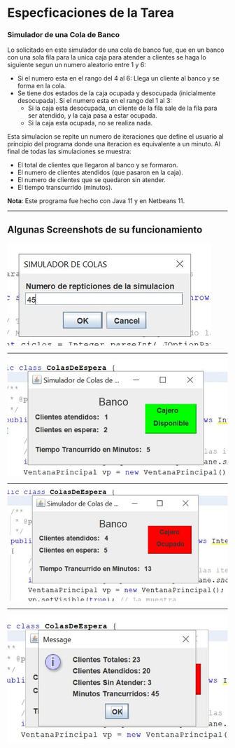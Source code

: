 # Especficaciones de la Tarea
### Simulador de una Cola de Banco
Lo solicitado en este simulador de una cola de banco fue, que en un banco con una sola fila para la unica caja para atender a clientes se haga lo siguiente segun un numero aleatorio entre 1 y 6:

- Si el numero esta en el rango del 4 al 6: Llega un cliente al banco y se forma en la cola.
- Se tiene dos estados de la caja ocupada y desocupada (inicialmente desocupada). Si el numero esta en el rango del 1 al 3: 
    + Si la caja esta desocupada, un cliente de la fila sale de la fila para ser atendido, y la caja pasa a estar ocupada.
    + Si la caja esta ocupada, no se realiza nada.

Esta simulacion se repite un numero de iteraciones que define el usuario al principio del programa donde una iteracion es equivalente a un minuto.
Al final de todas las simulaciones se muestra:

- El total de clientes que llegaron al banco y se formaron.
- El numero de clientes atendidos (que pasaron en la caja).
- El numero de clientes que se quedaron sin atender.
- El tiempo transcurrido (minutos).

**Nota**: Este programa fue hecho con Java 11 y en Netbeans 11.

---
## Algunas Screenshots de su funcionamiento
![S1](ScreenShots/1.JPG)

---
![S2](ScreenShots/2.JPG) 

---
![S3](ScreenShots/3.JPG)

---
![S5](ScreenShots/5.JPG)  

